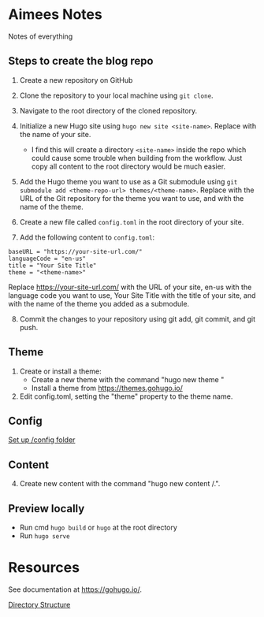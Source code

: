 # Aimees Notes
Notes of everything

## Steps to create the blog repo
1. Create a new repository on GitHub

2. Clone the repository to your local machine using `git clone`.

3. Navigate to the root directory of the cloned repository.

4. Initialize a new Hugo site using `hugo new site <site-name>`. Replace <site-name> with the name of your site.
   * I find this will create a directory `<site-name>` inside the repo which could cause some trouble when building from the workflow. Just copy all content to the root directory would be much easier.

5. Add the Hugo theme you want to use as a Git submodule using `git submodule add <theme-repo-url> themes/<theme-name>`. Replace <theme-repo-url> with the URL of the Git repository for the theme you want to use, and <theme-name> with the name of the theme.

6. Create a new file called `config.toml` in the root directory of your site.

6. Add the following content to `config.toml`:
```
baseURL = "https://your-site-url.com/"
languageCode = "en-us"
title = "Your Site Title"
theme = "<theme-name>"
```

Replace https://your-site-url.com/ with the URL of your site, en-us with the language code you want to use, Your Site Title with the title of your site, and <theme-name> with the name of the theme you added as a submodule.

8. Commit the changes to your repository using git add, git commit, and git push.

## Theme
1. Create or install a theme:
   - Create a new theme with the command "hugo new theme <THEMENAME>"
   - Install a theme from https://themes.gohugo.io/
2. Edit config.toml, setting the "theme" property to the theme name.

## Config
[Set up /config folder](https://gohugo.io/getting-started/configuration/)

## Content
4. Create new content with the command "hugo new content <SECTIONNAME>/<FILENAME>.<FORMAT>".

## Preview locally
* Run cmd `hugo build` or `hugo` at the root directory
* Run `hugo serve`

# Resources
See documentation at https://gohugo.io/.

[Directory Structure](https://gohugo.io/getting-started/directory-structure/)
